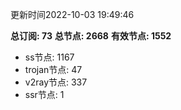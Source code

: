 更新时间2022-10-03 19:49:46

**总订阅: 73**
**总节点: 2668**
**有效节点: 1552**
- ss节点: 1167
- trojan节点: 47
- v2ray节点: 337
- ssr节点: 1
